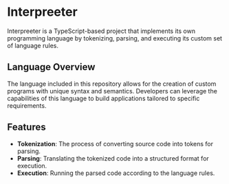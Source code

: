 # Interpreeter

Interpreeter is a TypeScript-based project that implements its own programming language by tokenizing, parsing, and executing its custom set of language rules.

## Language Overview
The language included in this repository allows for the creation of custom programs with unique syntax and semantics. Developers can leverage the capabilities of this language to build applications tailored to specific requirements.

## Features
- **Tokenization**: The process of converting source code into tokens for parsing.
- **Parsing**: Translating the tokenized code into a structured format for execution.
- **Execution**: Running the parsed code according to the language rules.
